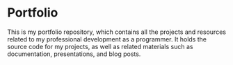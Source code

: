 # Portfolio
This is my portfolio repository, which contains all the projects and resources related to my professional development as a programmer. It holds the source code for my projects, as well as related materials such as documentation, presentations, and blog posts.
